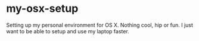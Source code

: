 # my-osx-setup
Setting up my personal environment for OS X.  Nothing cool, hip or fun.  I just want to be able to setup and use my laptop faster.
